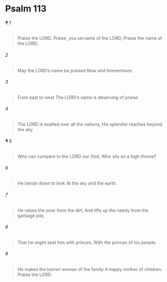 # Psalm 113
###### ¶ 1
> Praise the LORD.
> Praise, you servants of the LORD,
> Praise the name of the LORD.
###### 2
> May the LORD’s name be praised
> Now and forevermore.
###### 3
> From east to west
> The LORD’s name is deserving of praise.
###### 4
> The LORD is exalted over all the nations;
> His splendor reaches beyond the sky.
###### ¶ 5
> Who can compare to the LORD our God,
> Who sits on a high throne?
###### 6
> He bends down to look
> At the sky and the earth.
###### 7
> He raises the poor from the dirt,
> And lifts up the needy from the garbage pile,
###### 8
> That he might seat him with princes,
> With the princes of his people.
###### 9
> He makes the barren woman of the family
> A happy mother of children.
> Praise the LORD.
